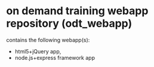 # on demand training webapp repository (odt_webapp)
contains the following webapp(s):
* html5+jQuery app, 
* node.js+express framework app
